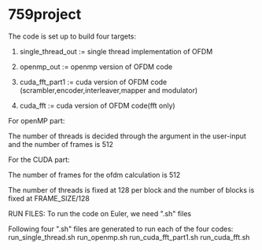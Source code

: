 # 759project

The code is set up to build four targets:

1. single_thread_out := single thread implementation of OFDM

2. openmp_out := openmp version of OFDM code

3. cuda_fft_part1 := cuda version of OFDM code (scrambler,encoder,interleaver,mapper and modulator)

4. cuda_fft := cuda version of OFDM code(fft only)


For openMP part:

The number of threads is decided through the argument in the user-input and the number of frames is 512

For the CUDA part:

The number of frames for the ofdm calculation is 512

The number of threads is fixed at 128 per block and the number of blocks is fixed at FRAME_SIZE/128

RUN FILES:
To run the code on Euler, we need ".sh" files

Following four ".sh" files are generated to run each of the four codes:
run_single_thread.sh
run_openmp.sh
run_cuda_fft_part1.sh
run_cuda_fft.sh
